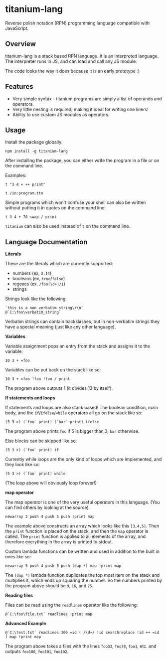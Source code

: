titanium-lang
=============
Reverse polish notation (RPN) programming language compatible with JavaScript.

Overview
--------

titanium-lang is a stack based RPN language. It is an interpreted language. The interpreter runs in JS, and can load and call any JS module.

The code looks the way it does because it is an early prototype :)

Features
--------

- Very simple syntax - titanium programs are simply a list of operands and operators.
- Very little nesting is required, making it ideal for writing one liners!
- Ability to use custom JS modules as operators.

Usage
-----

Install the package globally:

    npm install -g titanium-lang

After installing the package, you can either write the program in a file or on the command line.

Examples:

    t "3 4 + ++ print"
    
    t /in:program.ttn

Simple programs which won't confuse your shell can also be written without putting it in quotes on the command line:

    t 3 4 + 70 swap / print

`titanium` can also be used instead of `t` on the command line.

Language Documentation
----------------------

**Literals**

These are the literals which are currently supported:
- numbers (ex, `3.14`)
- booleans (ex, `true`/`false`)
- regexes (ex, `/foo(\d+)/i`)
- strings

Strings look like the following:

    `this is a non verbatim string\r\n`
    @`C:\foo\verbatim_string`

Verbatim strings can contain backslashes, but in non-verbatim strings they have a special meaning (just like any other language).

**Variables**

Variable assignment pops an entry from the stack and assigns it to the variable:

    10 3 + =foo

Variables can be put back on the stack like so:

    10 3 + =foo !foo !foo / print
    
The program above outputs 1 (it divides 13 by itself).

**If statements and loops**

If statements and loops are also stack based! The boolean condition, main body, and the `if`/`ifelse`/`while` operators all go on the stack like so:

    (5 3 >) (`foo` print) (`bar` print) ifelse

The program above prints `foo` if 5 is bigger than 3, `bar` otherwise.

Else blocks can be skipped like so:

    (5 3 >) (`foo` print) if

Currently while loops are the only kind of loops which are implemented, and they look like so:

    (5 3 >) (`foo` print) while
    
(The loop above will obviously loop forever!)

**map operator**

The map operator is one of the very useful operators in this language. (You can find others by looking at the source).

    newarray 3 push 4 push 5 push !print map
    
The example above constructs an array which looks like this `[3,4,5]`. Then the `print` function is placed on the stack, and then the `map` operator is called. The `print` function is applied to all elements of the array, and therefore everything in the array is printed to stdout.

Custom lambda functions can be written and used in addition to the built in ones like so:

    newarray 3 push 4 push 5 push (dup *) map !print map

The `(dup *)` lambda function duplicates the top most item on the stack and multiplies it, which ends up squaring the number. So the numbers printed by the program above should be `9`, `16`, and `25`.

**Reading files**

Files can be read using the `readlines` operator like the following:

    @`C:\foo\file.txt` readlines !print map

**Advanced Example**

    @`C:\test.txt` readlines 100 =id ( /\d+/ !id searchreplace !id ++ =id ) map !print map

The program above takes a files with the lines `foo33`, `foo78`, `foo1`, etc. and outputs `foo100`, `foo101`, `foo102`.
